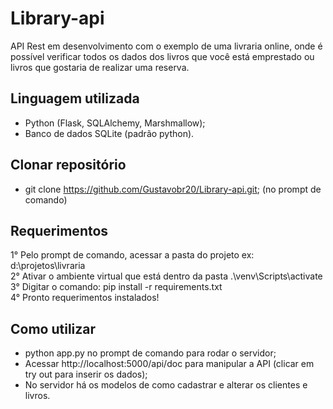 <h1>Library-api</h1>

API Rest em desenvolvimento com o exemplo de uma livraria online, onde é possível verificar todos os dados dos livros que
você está emprestado ou livros que gostaria de realizar uma reserva.

<h2>Linguagem utilizada</h2>

* Python (Flask, SQLAlchemy, Marshmallow);
* Banco de dados SQLite (padrão python).

<h2>Clonar repositório</h2>

* git clone https://github.com/Gustavobr20/Library-api.git; (no prompt de comando)

<h2>Requerimentos</h2>

1° Pelo prompt de comando, acessar a pasta do projeto ex: d:\projetos\livraria <br>
2° Ativar o ambiente virtual que está dentro da pasta .\venv\Scripts\activate <br>
3° Digitar o comando: pip install -r requirements.txt <br>
4° Pronto requerimentos instalados!

<h2>Como utilizar</h2>

* python app.py no prompt de comando para rodar o servidor;
* Acessar http://localhost:5000/api/doc para manipular a API (clicar em try out para inserir os dados);
* No servidor há os modelos de como cadastrar e alterar os clientes e livros.



